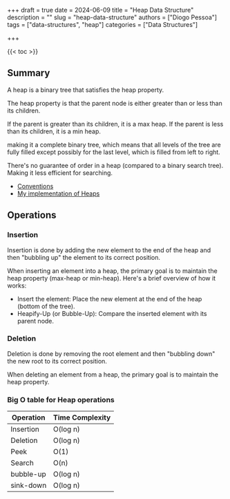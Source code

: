 +++
draft = true
date = 2024-06-09
title = "Heap Data Structure"
description = ""
slug = "heap-data-structure"
authors = ["Diogo Pessoa"]
tags = ["data-structures", "heap"]
categories = ["Data Structures"]

+++

{{< toc >}}

## Summary

A heap is a binary tree that satisfies the heap property.

The heap property is that the parent node is either greater than or less than its
children.

If the parent is greater than its children, it is a max heap.
If the parent is less than its children, it is a min heap.

making it a complete binary tree, which means that all levels of the tree are fully
filled except possibly for the last level, which is filled from left to right.

There's no guarantee of order in a heap (compared to a binary search tree). Making it
less efficient for searching.

- [Conventions](https://diogo-pessoa.github.io/posts/conventions)
- [My implementation of Heaps](https://github.com/diogo-pessoa/coding-exercises-for-interviews/tree/main/dataStructures/heap)

## Operations

### Insertion

Insertion is done by adding the new element to the end of the heap and then "bubbling
up" the element to its correct position.

When inserting an element into a heap, the primary goal is to maintain the heap
property (max-heap or min-heap). Here's a brief overview of how it works:

* Insert the element: Place the new element at the end of the heap (bottom of the tree).
* Heapify-Up (or Bubble-Up): Compare the inserted element with its parent node.

### Deletion

Deletion is done by removing the root element and then "bubbling down" the new root to
its correct position.

When deleting an element from a heap, the primary goal is to maintain the heap property.


### Big O table for Heap operations

| Operation | Time Complexity |
|-----------|-----------------|
| Insertion | O(log n)        |
| Deletion  | O(log n)        |
| Peek      | O(1)            |
| Search    | O(n)            |
| bubble-up | O(log n)        |
| sink-down | O(log n)        |
